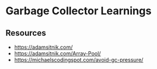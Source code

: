 # Garbage Collector Learnings

## Resources

* https://adamsitnik.com/
* https://adamsitnik.com/Array-Pool/
* https://michaelscodingspot.com/avoid-gc-pressure/
